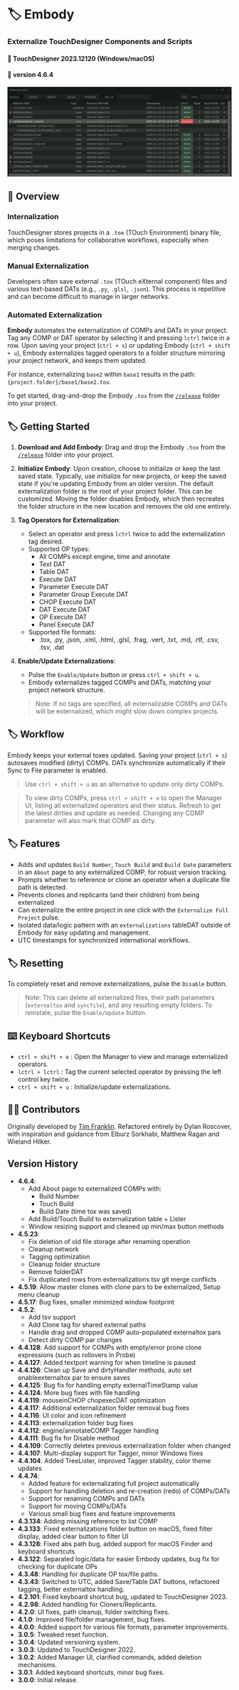 
# :label: Embody
### Externalize TouchDesigner Components and Scripts
#### :floppy_disk: TouchDesigner 2023.12120 (Windows/macOS)
#### :floppy_disk: version 4.6.4

<img src='https://raw.githubusercontent.com/dylanroscover/Embody/refs/heads/main/img/screenshot.png'>

## :notebook_with_decorative_cover: Overview
### Internalization
TouchDesigner stores projects in a `.toe` (TOuch Environment) binary file, which poses limitations for collaborative workflows, especially when merging changes.

### Manual Externalization
Developers often save external `.tox` (TOuch eXternal component) files and various text-based DATs (e.g., `.py`, `.glsl`, `.json`). This process is repetitive and can become difficult to manage in larger networks.

### Automated Externalization
**Embody** automates the externalization of COMPs and DATs in your project. Tag any COMP or DAT operator by selecting it and pressing `lctrl` twice in a row. Upon saving your project (`ctrl + s`) or updating Embody (`ctrl + shift + u`), Embody externalizes tagged operators to a folder structure mirroring your project network, and keeps them updated.

For instance, externalizing `base2` within `base1` results in the path: `{project.folder}/base1/base2.tox`.

To get started, drag-and-drop the Embody `.tox` from the [`/release`](https://github.com/dylanroscover/Embody/tree/main/release) folder into your project.

## :label: Getting Started
1. **Download and Add Embody**: Drag and drop the Embody `.tox` from the [`/release`](https://github.com/dylanroscover/Embody/tree/main/release) folder into your project.

2. **Initialize Embody**: Upon creation, choose to initialize or keep the last saved state. Typically, use initialize for new projects, or keep the saved state if you're updating Embody from an older version. The default externalization folder is the root of your project folder. This can be customized. Moving the folder disables Embody, which then recreates the folder structure in the new location and removes the old one entirely.

3. **Tag Operators for Externalization**:
    - Select an operator and press `lctrl` twice to add the externalization tag desired.
    - Supported OP types:
        - All COMPs except engine, time and annotate
        - Text DAT
        - Table DAT
        - Execute DAT
        - Parameter Execute DAT
        - Parameter Group Execute DAT
        - CHOP Execute DAT
        - DAT Execute DAT
        - OP Execute DAT
        - Panel Execute DAT
    - Supported file formats:
        - .tox, .py, .json, .xml, .html, .glsl, .frag, .vert, .txt, .md, .rtf, .csv, .tsv, .dat

4. **Enable/Update Externalizations**:
    - Pulse the `Enable/Update` button or press `ctrl + shift + u`.
    - Embody externalizes tagged COMPs and DATs, matching your project network structure.

    > Note: If no tags are specified, all externalizable COMPs and DATs will be externalized, which might slow down complex projects.

## :label: Workflow
Embody keeps your external toxes updated. Saving your project (`ctrl + s`) autosaves modified (dirty) COMPs. DATs synchronize automatically if their Sync to File parameter is enabled.

> Use `ctrl + shift + u` as an alternative to update only dirty COMPs.

> To view dirty COMPs, press `ctrl + shift + e` to open the Manager UI, listing all externalized operators and their status. Refresh to get the latest dirties and update as needed. Changing any COMP parameter will also mark that COMP as dirty.

## :label: Features
- Adds and updates `Build Number`, `Touch Build` and `Build Date` parameters in an `About` page to any externalized COMP, for robust version tracking.
- Prompts whether to reference or clone an operator when a duplicate file path is detected.
- Prevents clones and replicants (and their children) from being externalized
- Can externalize the entire project in one click with the `Externalize Full Project` pulse.
- Isolated data/logic pattern with an `externalizations` tableDAT outside of Embody for easy updating and management.
- UTC timestamps for synchronized international workflows.

## :label: Resetting
To completely reset and remove externalizations, pulse the `Disable` button.

> Note: This can delete all externalized files, their path parameters (`externaltox` and `syncfile`), and any resulting empty folders. To reinstate, pulse the `Enable/Update` button.

## :keyboard: Keyboard Shortcuts
- `ctrl + shift + e` : Open the Manager to view and manage externalized operators.
- `lctrl + lctrl` : Tag the current selected operator by pressing the left control key twice.
- `ctrl + shift + u` : Initialize/update externalizations.

## :man_juggling: Contributors
Originally developed by [Tim Franklin](https://github.com/franklin113/). Refactored entirely by Dylan Roscover, with inspiration and guidance from Elburz Sorkhabi, Matthew Ragan and Wieland Hilker.

## Version History
- **4.6.4**:
    - Add About page to externalized COMPs with:
        - Build Number
        - Touch Build
        - Build Date (time tox was saved)
    - Add Build/Touch Build to externalization table + Lister
    - Window resizing support and cleaned up min/max button methods
- **4.5.23**: 
    - Fix deletion of old file storage after renaming operation
    - Cleanup network
    - Tagging optimization
    - Cleanup folder structure
    - Remove folderDAT
    - Fix duplicated rows from externalizations tsv git merge conflicts
- **4.5.19**: Allow master clones with clone pars to be externalized, Setup menu cleanup
- **4.5.17**: Bug fixes, smaller minimized window footprint
- **4.5.2**: 
    - Add tsv support
    - Add Clone tag for shared external paths
    - Handle drag and dropped COMP auto-populated externaltox pars
    - Detect dirty COMP par changes
- **4.4.128**: Add support for COMPs with empty/error prone clone expressions (such as rollovers in Probe)
- **4.4.127**: Added textport warning for when timeline is paused
- **4.4.126**: Clean up Save and dirtyHandler methods, auto set enableexternaltox par to ensure saves
- **4.4.125**: Bug fix for handling empty externalTimeStamp value
- **4.4.124**: More bug fixes with file handling
- **4.4.119**: mouseinCHOP chopexecDAT optimization
- **4.4.117**: Additional externalization folder removal bug fixes
- **4.4.116**: UI color and icon refinement
- **4.4.113**: externalization folder bug fixes
- **4.4.112**: engine/annotateCOMP Tagger handling
- **4.4.111**: Bug fix for Disable method
- **4.4.109**: Correctly deletes previous externalization folder when changed
- **4.4.107**: Multi-display support for Tagger, minor Windows fixes
- **4.4.104**: Added TreeLister, improved Tagger stability, color theme updates 
- **4.4.74**:
    - Added feature for externalizating full project automatically
    - Support for handling deletion and re-creation (redo) of COMPs/DATs
    - Support for renaming COMPs and DATs
    - Support for moving COMPs/DATs
    - Various small bug fixes and feature improvements
- **4.3.134**: Adding missing reference to list COMP
- **4.3.133**: Fixed externalizations folder button on macOS, fixed filter display, added clear button to filter UI
- **4.3.128**: Fixed abs path bug, added support for macOS Finder and keyboard shortcuts
- **4.3.122**: Separated logic/data for easier Embody updates, bug fix for checking for duplicate OPs
- **4.3.48**: Handling for duplicate OP tox/file paths.
- **4.3.43**: Switched to UTC, added Save/Table DAT buttons, refactored tagging, better externaltox handling.
- **4.2.101**: Fixed keyboard shortcut bug, updated to TouchDesigner 2023.
- **4.2.98**: Added handling for Cloners/Replicants.
- **4.2.0**: UI fixes, path cleanup, folder switching fixes.
- **4.1.0**: Improved file/folder management, bug fixes.
- **4.0.0**: Added support for various file formats, parameter improvements.
- **3.0.5**: Tweaked reset function.
- **3.0.4**: Updated versioning system.
- **3.0.3**: Updated to TouchDesigner 2022.
- **3.0.2**: Added Manager UI, clarified commands, added deletion mechanisms.
- **3.0.1**: Added keyboard shortcuts, minor bug fixes.
- **3.0.0**: Initial release.

